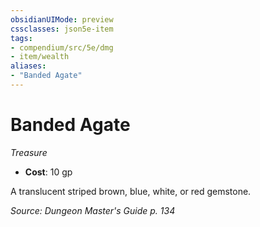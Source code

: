 ```yaml
---
obsidianUIMode: preview
cssclasses: json5e-item
tags:
- compendium/src/5e/dmg
- item/wealth
aliases: 
- "Banded Agate"
---
```

# Banded Agate
*Treasure*  

- **Cost**: 10 gp

A translucent striped brown, blue, white, or red gemstone.

*Source: Dungeon Master's Guide p. 134*